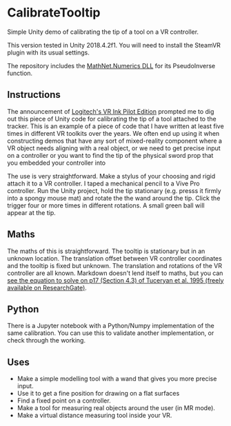 # CalibrateTooltip
Simple Unity demo of calibrating the tip of a tool on a VR controller.

This version tested in Unity 2018.4.2f1. You will need to install the SteamVR plugin with its usual settings.

The repository includes the [MathNet.Numerics DLL](https://numerics.mathdotnet.com/) for its PseudoInverse function.

## Instructions

The announcement of [Logitech's VR Ink Pilot Edition](https://www.logitech.com/en-roeu/promo/vr-ink.html) prompted me to dig out this piece of Unity code for calibrating the tip of a tool attached to the tracker. This is an example of a piece of code that I have written at least five times in different VR toolkits over the years. We often end up using it when constructing demos that have any sort of mixed-reality component where a VR object needs aligning with a real object, or we need to get precise input on a controller or you want to find the tip of the physical sword prop that you embedded your controller into 

The use is very straightforward. Make a stylus of your choosing and rigid attach it to a VR controller. I taped a mechanical pencil to a Vive Pro controller. Run the Unity project, hold the tip stationary (e.g. presss it firmly into a spongy mouse mat) and rotate the the wand around the tip. Click the trigger four or more times in different rotations. A small green ball will appear at the tip.


## Maths

The maths of this is straightforward. The tooltip is stationary but in an unknown location. The translation offset between VR controller coordinates and the tooltip is fixed but unknown. The translation and rotations of the VR controller are all known. Markdown doesn't lend itself to maths, but you can [see the equation to solve on p17 (Section 4.3) of Tuceryan et al. 1995 (freely available on ResearchGate)](
https://www.researchgate.net/profile/Mihran_Tuceryan/publication/3410747_Calibration_Requirements_and_Procedures_for_a_Monitor-Based_Augmented_Reality_System).

## Python

There is a Jupyter notebook with a Python/Numpy implementation of the same calibration. You can use this to validate another implementation, or check through the working. 

## Uses

* Make a simple modelling tool with a wand that gives you more precise input.
* Use it to get a fine position for drawing on a flat surfaces
* Find a fixed point on a controller.
* Make a tool for measuring real objects around the user (in MR mode).
* Make a virtual distance measuring tool inside your VR.






